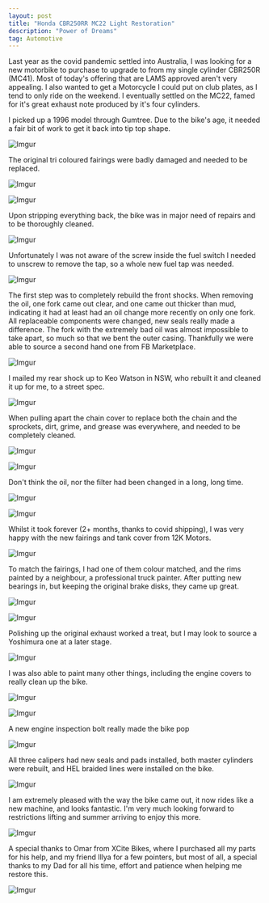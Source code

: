 ```yaml
---
layout: post
title: "Honda CBR250RR MC22 Light Restoration"
description: "Power of Dreams"
tag: Automotive
---
```


Last year as the covid pandemic settled into Australia, I was looking for a new motorbike to purchase to upgrade to from my single cylinder CBR250R (MC41). Most of today's offering that are LAMS approved aren't very appealing. I also wanted to get a Motorcycle I could put on club plates, as I tend to only ride on the weekend. I eventually settled on the MC22, famed for it's great exhaust note produced by it's four cylinders.

I picked up a 1996 model through Gumtree. Due to the bike's age, it needed a fair bit of work to get it back into tip top shape. 

![Imgur](https://i.imgur.com/rR6j9T3.jpg)

The original tri coloured fairings were badly damaged and needed to be replaced.

![Imgur](https://i.imgur.com/ZjrNY1G.jpg)

![Imgur](https://i.imgur.com/ulgkKLV.jpg?1)

Upon stripping everything back, the bike was in major need of repairs and to be thoroughly cleaned.

![Imgur](https://i.imgur.com/Wx5aVah.jpg)

Unfortunately I was not aware of the screw inside the fuel switch I needed to unscrew to remove the tap, so a whole new fuel tap was needed.

![Imgur](https://i.imgur.com/owoC0db.jpg)

The first step was to completely rebuild the front shocks. When removing the oil, one fork came out clear, and one came out thicker than mud, indicating it had at least had an oil change more recently on only one fork. All replaceable components were changed, new seals really made a difference. The fork with the extremely bad oil was almost impossible to take apart, so much so that we bent the outer casing. Thankfully we were able to source a second hand one from FB Marketplace.

![Imgur](https://i.imgur.com/w7BQ6y9.jpg)

I mailed my rear shock up to Keo Watson in NSW, who rebuilt it and cleaned it up for me, to a street spec.

![Imgur](https://i.imgur.com/e1FfHEL.jpg)

When pulling apart the chain cover to replace both the chain and the sprockets, dirt, grime, and grease was everywhere, and needed to be completely cleaned.

![Imgur](https://i.imgur.com/iqY0QDh.jpg)

![Imgur](https://i.imgur.com/40H0Z6s.jpg)


Don't think the oil, nor the filter had been changed in a long, long time.

![Imgur](https://i.imgur.com/znlxB2S.jpg)

![Imgur](https://i.imgur.com/M1htgbx.jpg)

Whilst it took forever (2+ months, thanks to covid shipping), I was very happy with the new fairings and tank cover from 12K Motors. 

![Imgur](https://i.imgur.com/hRMkams.jpg)

To match the fairings, I had one of them colour matched, and the rims painted by a neighbour, a professional truck painter. After putting new bearings in, but keeping the original brake disks, they came up great.

![Imgur](https://i.imgur.com/FerH85t.jpg)

![Imgur](https://i.imgur.com/pSouKpQ.jpg)

Polishing up the original exhaust worked a treat, but I may look to source a Yoshimura one at a later stage.

![Imgur](https://i.imgur.com/LCtyz7x.jpg)

I was also able to paint many other things, including the engine covers to really clean up the bike.

![Imgur](https://i.imgur.com/RvYPNpd.jpg)

![Imgur](https://i.imgur.com/6jlRN9g.jpg?1)

A new engine inspection bolt really made the bike pop

![Imgur](https://i.imgur.com/RRZVoEs.jpg)

All three calipers had new seals and pads installed, both master cylinders were rebuilt, and HEL braided lines were installed on the bike.

![Imgur](https://i.imgur.com/hNiXk3L.jpg)


I am extremely pleased with the way the bike came out, it now rides like a new machine, and looks fantastic. I'm very much looking forward to restrictions lifting and summer arriving to enjoy this more.


![Imgur](https://i.imgur.com/trG9DGU.jpg)



A special thanks to Omar from XCite Bikes, where I purchased all my parts for his help, and my friend Illya for a few pointers, but most of all, a special thanks to my Dad for all his time, effort and patience when helping me restore this.

![Imgur](https://i.imgur.com/sF82ieC.jpg)
